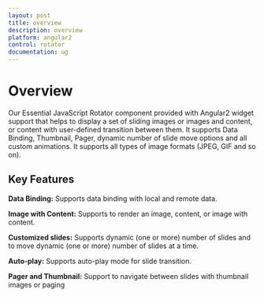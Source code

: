 ```yaml
---
layout: post
title: overview
description: overview
platform: angular2
control: rotator
documentation: ug
---
```


# Overview

Our Essential JavaScript Rotator component provided with Angular2 widget support that helps to display a set of sliding images or images and content, or content with user-defined transition between them. It supports Data Binding, Thumbnail, Pager, dynamic number of slide move options and all custom animations. It supports all types of image formats (JPEG, GIF and so on).

## Key Features

**Data Binding:** Supports data binding with local and remote data. 

**Image with Content:** Supports to render an image, content, or image with content.

**Customized slides:** Supports dynamic (one or more) number of slides and to move dynamic (one or more) number of slides at a time.

**Auto-play:** Supports auto-play mode for slide transition.

**Pager and Thumbnail:** Support to navigate between slides with thumbnail images or paging

